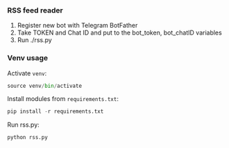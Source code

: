 ### RSS feed reader
1. Register new bot with Telegram BotFather
2. Take TOKEN and Chat ID and put to the bot_token, bot_chatID variables
3. Run ./rss.py

### Venv usage

Activate `venv`:
```python
source venv/bin/activate
```

Install modules from `requirements.txt`:

```python
pip install -r requirements.txt
```

Run rss.py:

```python
python rss.py
```
